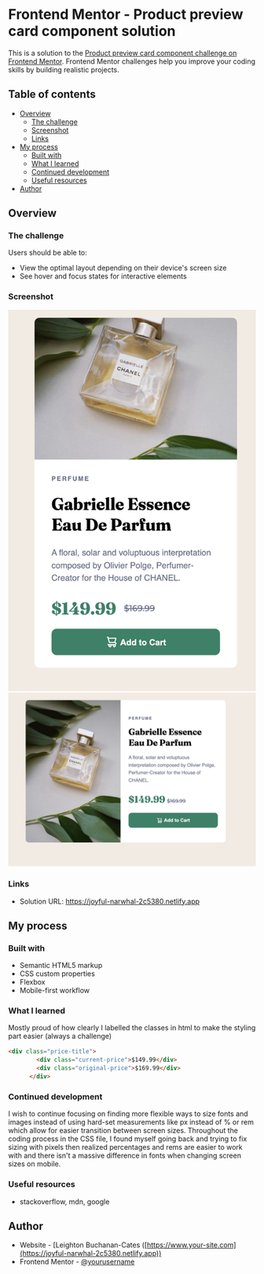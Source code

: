 # Frontend Mentor - Product preview card component solution

This is a solution to the [Product preview card component challenge on Frontend Mentor](https://www.frontendmentor.io/challenges/product-preview-card-component-GO7UmttRfa). Frontend Mentor challenges help you improve your coding skills by building realistic projects. 

## Table of contents

- [Overview](#overview)
  - [The challenge](#the-challenge)
  - [Screenshot](#screenshot)
  - [Links](#links)
- [My process](#my-process)
  - [Built with](#built-with)
  - [What I learned](#what-i-learned)
  - [Continued development](#continued-development)
  - [Useful resources](#useful-resources)
- [Author](#author)

## Overview

### The challenge

Users should be able to:

- View the optimal layout depending on their device's screen size
- See hover and focus states for interactive elements

### Screenshot
![mobile view](<Screen Shot 2023-10-18 at 2.35.50 PM.png>)
![desktop view](<Screen Shot 2023-10-18 at 2.12.07 PM.png>)

### Links

- Solution URL: https://joyful-narwhal-2c5380.netlify.app

## My process

### Built with

- Semantic HTML5 markup
- CSS custom properties
- Flexbox
- Mobile-first workflow

### What I learned

Mostly proud of how clearly I labelled the classes in html to make the styling part easier (always a challenge)

```html
<div class="price-title">
        <div class="current-price">$149.99</div>
        <div class="original-price">$169.99</div>
      </div>
```

### Continued development

I wish to continue focusing on finding more flexible ways to size fonts and images instead of using hard-set measurements like px instead of % or rem which allow for easier transition between screen sizes. Throughout the coding process in the CSS file, I found myself going back and trying to fix sizing with pixels then realized percentages and rems are easier to work with and there isn't a massive difference in fonts when changing screen sizes on mobile.

### Useful resources

- stackoverflow, mdn, google


## Author

- Website - [Leighton Buchanan-Cates ([https://www.your-site.com](https://joyful-narwhal-2c5380.netlify.app))
- Frontend Mentor - [@yourusername](https://www.frontendmentor.io/profile/LBuchananCates)
